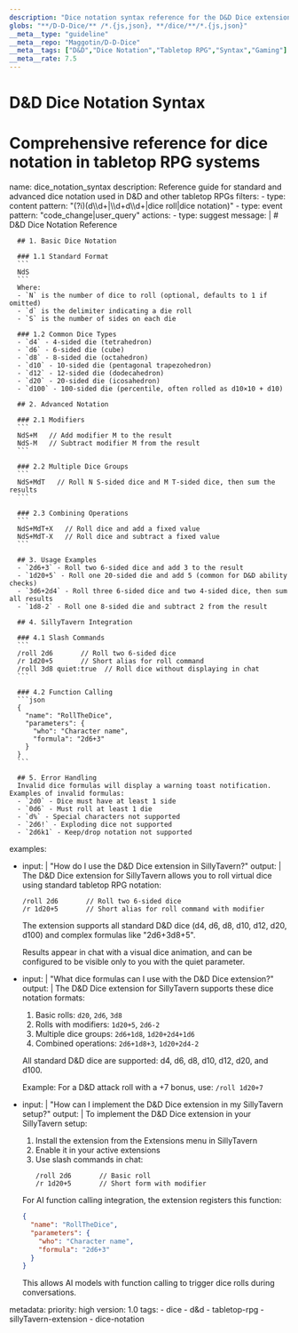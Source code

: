 ```yaml
---
description: "Dice notation syntax reference for the D&D Dice extension"
globs: "**/D-D-Dice/** /*.{js,json}, **/dice/**/*.{js,json}"
__meta__type: "guideline"
__meta__repo: "Maggotin/D-D-Dice"
__meta__tags: ["D&D","Dice Notation","Tabletop RPG","Syntax","Gaming"]
__meta__rate: 7.5
---
```


# D&D Dice Notation Syntax
# Comprehensive reference for dice notation in tabletop RPG systems

<rule>
name: dice_notation_syntax
description: Reference guide for standard and advanced dice notation used in D&D and other tabletop RPGs
filters:
  - type: content
    pattern: "(?i)(d\\d+|\\d+d\\d+|dice roll|dice notation)"
  - type: event
    pattern: "code_change|user_query"
actions:
  - type: suggest
    message: |
      # D&D Dice Notation Reference

      ## 1. Basic Dice Notation

      ### 1.1 Standard Format
      ```
      NdS
      ```
      Where:
      - `N` is the number of dice to roll (optional, defaults to 1 if omitted)
      - `d` is the delimiter indicating a die roll
      - `S` is the number of sides on each die

      ### 1.2 Common Dice Types
      - `d4` - 4-sided die (tetrahedron)
      - `d6` - 6-sided die (cube)
      - `d8` - 8-sided die (octahedron)
      - `d10` - 10-sided die (pentagonal trapezohedron)
      - `d12` - 12-sided die (dodecahedron)
      - `d20` - 20-sided die (icosahedron)
      - `d100` - 100-sided die (percentile, often rolled as d10×10 + d10)

      ## 2. Advanced Notation

      ### 2.1 Modifiers
      ```
      NdS+M   // Add modifier M to the result
      NdS-M   // Subtract modifier M from the result
      ```

      ### 2.2 Multiple Dice Groups
      ```
      NdS+MdT   // Roll N S-sided dice and M T-sided dice, then sum the results
      ```

      ### 2.3 Combining Operations
      ```
      NdS+MdT+X   // Roll dice and add a fixed value
      NdS+MdT-X   // Roll dice and subtract a fixed value
      ```

      ## 3. Usage Examples
      - `2d6+3` - Roll two 6-sided dice and add 3 to the result
      - `1d20+5` - Roll one 20-sided die and add 5 (common for D&D ability checks)
      - `3d6+2d4` - Roll three 6-sided dice and two 4-sided dice, then sum all results
      - `1d8-2` - Roll one 8-sided die and subtract 2 from the result

      ## 4. SillyTavern Integration

      ### 4.1 Slash Commands
      ```
      /roll 2d6       // Roll two 6-sided dice
      /r 1d20+5       // Short alias for roll command
      /roll 3d8 quiet:true  // Roll dice without displaying in chat
      ```

      ### 4.2 Function Calling
      ```json
      {
        "name": "RollTheDice",
        "parameters": {
          "who": "Character name",
          "formula": "2d6+3"
        }
      }
      ```

      ## 5. Error Handling
      Invalid dice formulas will display a warning toast notification. Examples of invalid formulas:
      - `2d0` - Dice must have at least 1 side
      - `0d6` - Must roll at least 1 die
      - `d%` - Special characters not supported
      - `2d6!` - Exploding dice not supported
      - `2d6k1` - Keep/drop notation not supported

examples:
  - input: |
      "How do I use the D&D Dice extension in SillyTavern?"
    output: |
      The D&D Dice extension for SillyTavern allows you to roll virtual dice using standard tabletop RPG notation:

      ```
      /roll 2d6       // Roll two 6-sided dice
      /r 1d20+5       // Short alias for roll command with modifier
      ```

      The extension supports all standard D&D dice (d4, d6, d8, d10, d12, d20, d100) and complex formulas like "2d6+3d8+5".

      Results appear in chat with a visual dice animation, and can be configured to be visible only to you with the quiet parameter.

  - input: |
      "What dice formulas can I use with the D&D Dice extension?"
    output: |
      The D&D Dice extension for SillyTavern supports these dice notation formats:

      1. Basic rolls: `d20`, `2d6`, `3d8`
      2. Rolls with modifiers: `1d20+5`, `2d6-2`
      3. Multiple dice groups: `2d6+1d8`, `1d20+2d4+1d6`
      4. Combined operations: `2d6+1d8+3`, `1d20+2d4-2`

      All standard D&D dice are supported: d4, d6, d8, d10, d12, d20, and d100.

      Example: For a D&D attack roll with a +7 bonus, use: `/roll 1d20+7`

  - input: |
      "How can I implement the D&D Dice extension in my SillyTavern setup?"
    output: |
      To implement the D&D Dice extension in your SillyTavern setup:

      1. Install the extension from the Extensions menu in SillyTavern
      2. Enable it in your active extensions
      3. Use slash commands in chat:
         ```
         /roll 2d6       // Basic roll
         /r 1d20+5       // Short form with modifier
         ```

      For AI function calling integration, the extension registers this function:
      ```json
      {
        "name": "RollTheDice",
        "parameters": {
          "who": "Character name",
          "formula": "2d6+3"
        }
      }
      ```

      This allows AI models with function calling to trigger dice rolls during conversations.

metadata:
  priority: high
  version: 1.0
  tags:
    - dice
    - d&d
    - tabletop-rpg
    - sillyTavern-extension
    - dice-notation
</rule>
